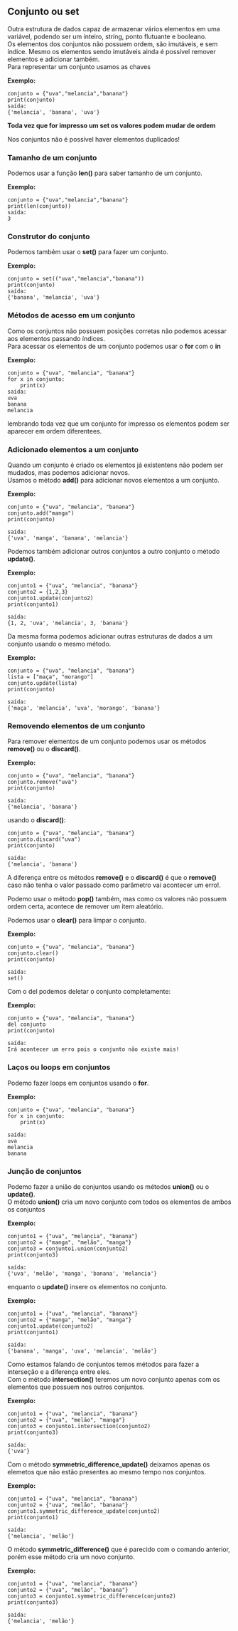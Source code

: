 
## Conjunto ou set

Outra estrutura de dados capaz de armazenar vários elementos em uma variável, podendo ser um inteiro, string, ponto flutuante e booleano.<br>
Os elementos dos conjuntos não possuem ordem, são imutáveis, e sem índice. Mesmo os elementos sendo imutáveis ainda é possível remover elementos e adicionar também.<br>
Para representar um conjunto usamos as chaves

**Exemplo:**

    conjunto = {"uva","melancia","banana"}
    print(conjunto)
    saída:
    {'melancia', 'banana', 'uva'}      
    
**Toda vez que for impresso um set os valores podem mudar de ordem**

Nos conjuntos não é possível haver elementos duplicados!

### Tamanho de um conjunto

Podemos usar a função **len()** para saber tamanho de um
conjunto.

**Exemplo:**

    conjunto = {"uva","melancia","banana"}
    print(len(conjunto))
    saída:
    3

### Construtor do conjunto

Podemos também usar o **set()** para fazer um conjunto.

**Exemplo:**
    
    conjunto = set(("uva","melancia","banana"))
    print(conjunto)
    saída:
    {'banana', 'melancia', 'uva'}

### Métodos de acesso em um conjunto

Como os conjuntos não possuem posições corretas
não podemos acessar aos elementos passando índices.<br>
Para acessar os elementos de um conjunto podemos usar o **for** com o **in**

**Exemplo:**

    conjunto = {"uva", "melancia", "banana"}
    for x in conjunto:
        print(x)
    saída:
    uva
    banana
    melancia

lembrando toda vez que um conjunto for impresso os elementos podem ser aparecer em ordem diferentees.

### Adicionado elementos a um conjunto

Quando um conjunto é criado os elementos já existentens não podem ser mudados, mas podemos adicionar novos. <br>
Usamos o método **add()** para adicionar novos elementos a um conjunto.

**Exemplo:**

    conjunto = {"uva", "melancia", "banana"}
    conjunto.add("manga")
    print(conjunto)
    
    saída:
    {'uva', 'manga', 'banana', 'melancia'} 

Podemos também adicionar outros conjuntos a outro conjunto o método **update()**.

**Exemplo:**

    conjunto1 = {"uva", "melancia", "banana"}
    conjunto2 = {1,2,3}
    conjunto1.update(conjunto2)
    print(conjunto1)
    
    saída:
    {1, 2, 'uva', 'melancia', 3, 'banana'}
    
Da mesma forma podemos adicionar outras estruturas de dados a um conjunto usando o mesmo método.

**Exemplo:**
    
    conjunto = {"uva", "melancia", "banana"}
    lista = ["maça", "morango"]
    conjunto.update(lista)
    print(conjunto)
    
    saída:
    {'maça', 'melancia', 'uva', 'morango', 'banana'}

### Removendo elementos de um conjunto

Para remover elementos de um conjunto podemos usar os métodos **remove()** ou o **discard()**.

**Exemplo:**

    conjunto = {"uva", "melancia", "banana"}
    conjunto.remove("uva")
    print(conjunto)
    
    saída:
    {'melancia', 'banana'}
    
usando o **discard()**:

    conjunto = {"uva", "melancia", "banana"}
    conjunto.discard("uva")
    print(conjunto)
    
    saída:
    {'melancia', 'banana'}

A diferença entre os métodos **remove()** e o **discard()**
é que o **remove()** caso não tenha o valor passado como parâmetro vai acontecer um erro!.

Podemo usar o método **pop()** também, mas como os valores não possuem ordem certa, acontece de remover um item aleatório.

Podemos usar o **clear()** para limpar o conjunto.

**Exemplo:**

    conjunto = {"uva", "melancia", "banana"}
    conjunto.clear()
    print(conjunto)
    
    saída:
    set()
    
Com o del podemos deletar o conjunto completamente:

**Exemplo:**
    
    conjunto = {"uva", "melancia", "banana"}
    del conjunto    
    print(conjunto)
    
    saída:
    Irá acontecer um erro pois o conjunto não existe mais!
    
### Laços ou loops em conjuntos

Podemo fazer loops em conjuntos usando o **for**.

**Exemplo:**
    
    conjunto = {"uva", "melancia", "banana"}
    for x in conjunto:
        print(x)
    
    saída:
    uva
    melancia
    banana

### Junção de conjuntos

Podemo fazer a união de conjuntos usando os métodos **union()** ou o **update()**. <br>
O método **union()** cria um novo conjunto com todos os elementos de ambos os conjuntos

**Exemplo:**
    
    conjunto1 = {"uva", "melancia", "banana"}
    conjunto2 = {"manga", "melão", "manga"}
    conjunto3 = conjunto1.union(conjunto2)
    print(conjunto3)
    
    saída:
    {'uva', 'melão', 'manga', 'banana', 'melancia'}
    
enquanto o **update()** insere os elementos no conjunto.

**Exemplo:**
    
    conjunto1 = {"uva", "melancia", "banana"}
    conjunto2 = {"manga", "melão", "manga"}
    conjunto1.update(conjunto2)
    print(conjunto1)
    
    saída:
    {'banana', 'manga', 'uva', 'melancia', 'melão'}

Como estamos falando de conjuntos temos métodos para fazer a interseção e a diferença entre eles. <br>
Com o método **intersection()** teremos um novo conjunto apenas com os elementos que possuem nos outros conjuntos.

**Exemplo:**
    
    conjunto1 = {"uva", "melancia", "banana"}
    conjunto2 = {"uva", "melão", "manga"}
    conjunto3 = conjunto1.intersection(conjunto2)
    print(conjunto3)
    
    saída:
    {'uva'}    

Com o método **symmetric_difference_update()** deixamos apenas os elemetos que não estão presentes ao mesmo tempo nos conjuntos.


**Exemplo:**
    
    conjunto1 = {"uva", "melancia", "banana"}
    conjunto2 = {"uva", "melão", "banana"}
    conjunto1.symmetric_difference_update(conjunto2)
    print(conjunto1)
    
    saída:
    {'melancia', 'melão'}

O método **symmetric_difference()** que é parecido com o comando anterior, porém esse método cria um novo conjunto.

**Exemplo:**
    
    conjunto1 = {"uva", "melancia", "banana"}
    conjunto2 = {"uva", "melão", "banana"}
    conjunto3 = conjunto1.symmetric_difference(conjunto2)
    print(conjunto3)
    
    saída:
    {'melancia', 'melão'}

